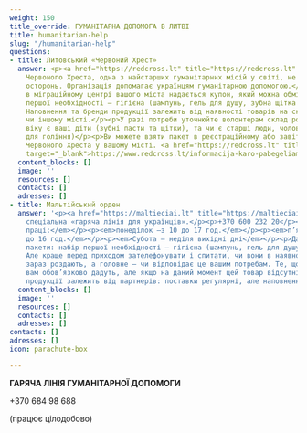 ```yaml
---
weight: 150
title_override: ГУМАНІТАРНА ДОПОМОГА В ЛИТВІ
title: humanitarian-help
slug: "/humanitarian-help"
questions:
- title: Литовський «Червоний Хрест»
  answer: <p><a href="https://redcross.lt" title="https://redcross.lt" target="_blank">https://redcross.lt</a></p><p>Товариство
    Червоного Хреста, одна з найстарших гуманітарних місій у світі, не могла залишатися
    осторонь. Організація допомагає українцям гуманітарною допомогою.</p><p>При реєстрації
    в міграційному центрі вашого міста надається купон, який можна обміняти на набір
    першої необхідності – гігієна (шампунь, гель для душу, зубна щітка та паста, мило).
    Наповнення та бренди продукції залежить від наявності товарів на складі в тому
    чи іншому місті.</p><p>У разі потреби уточнюйте волонтерам склад родини, якого
    віку є ваші діти (зубні пасти та щітки), та чи є старші люди, чоловіки (приладдя
    для гоління)</p><p>Ви можете взяти пакет в реєстраційному або завітавши за адресою
    Червоного Хреста у вашому місті. <a href="https://redcross.lt" title="https://redcross.lt"
    target="_blank">https://www.redcross.lt/informacija-karo-pabegeliams-ukrainos</a></p>
  content_blocks: []
  image: ''
  resources: []
  contacts: []
  adresses: []
- title: Мальтійський орден
  answer: '<p><a href="https://maltieciai.lt" title="https://maltieciai.lt" target="_blank">https://maltieciai.lt</a></p><p>Є
    спеціальна «гаряча лінія для українців».</p><p>+370 600 232 20</p><p><em>Години
    праці:</em></p><p><em>понеділок –з 10 до 17 год.</em></p><p><em>п’ятниця з 10
    до 16 год.</em></p><p><em>Субота – неділя вихідні дні</em></p><p>Дають гуманітарні
    пакети: набір першої необхідності – гігієна (шампунь, гель для душу, зубна щітка).
    Але краще перед приходом зателефонувати і спитати, чи вони в наявності і що саме
    зараз роздають, а головне – чи відповідає це вашим потребам. Те, що є в наявності
    вам обов’язково дадуть, але якщо на даний момент цей товар відсутній, то ні. Наявність
    продукції залежить від партнерів: поставки регулярні, але наповнення різне.</p><p><br></p>'
  content_blocks: []
  image: ''
  resources: []
  contacts: []
  adresses: []
contacts: []
adresses: []
icon: parachute-box

---
```

**ГАРЯЧА ЛІНІЯ ГУМАНІТАРНОЇ ДОПОМОГИ**

\+370 684 98 688

(працює цілодобово)